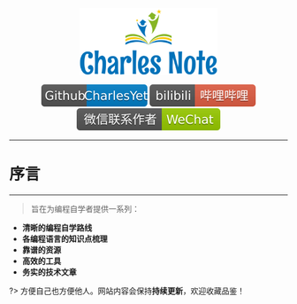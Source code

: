 <p align="center">
    <a href="https://charlesnote.com/" target="_blank">
        <img class="logo" src="icons/logo.svg" width="250px"/>
    </a>
</p>

<p align="center">
  <a href="https://github.com/CharlesYet/wiki" target="_blank"><img src="icons/github.svg"></a>
  <a href="https://space.bilibili.com/98593280" target="_blank"><img src="icons/bilibili.svg"></a>
  <a href="https://weixin.qq.com" target="_blank"><img src="icons/wechat.svg" alt="微信联系"></a>
</p>

---
# 序言
---


> 旨在为编程自学者提供一系列：
  - **清晰的编程自学路线**
  - **各编程语言的知识点梳理**
  - **靠谱的资源**
  - **高效的工具**
  - **务实的技术文章**

?> 方便自己也方便他人。网站内容会保持**持续更新**，欢迎收藏品鉴！
